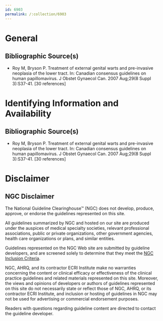 ```yaml
---
id: 6903
permalink: /:collection/6903
---
```


# General

## Bibliographic Source(s)

- Roy M, Bryson P. Treatment of external genital warts and pre-invasive neoplasia of the lower tract. In: Canadian consensus guidelines on human papillomavirus. J Obstet Gynaecol Can. 2007 Aug;29(8 Suppl 3):S37-41. [30 references]

# Identifying Information and Availability

## Bibliographic Source(s)

- Roy M, Bryson P. Treatment of external genital warts and pre-invasive neoplasia of the lower tract. In: Canadian consensus guidelines on human papillomavirus. J Obstet Gynaecol Can. 2007 Aug;29(8 Suppl 3):S37-41. [30 references]

# Disclaimer

## NGC Disclaimer

The National Guideline Clearinghouse™ (NGC) does not develop, produce, approve, or endorse the guidelines represented on this site.

All guidelines summarized by NGC and hosted on our site are produced under the auspices of medical specialty societies, relevant professional associations, public or private organizations, other government agencies, health care organizations or plans, and similar entities.

Guidelines represented on the NGC Web site are submitted by guideline developers, and are screened solely to determine that they meet the [NGC Inclusion Criteria](/help-and-about/summaries/inclusion-criteria).

NGC, AHRQ, and its contractor ECRI Institute make no warranties concerning the content or clinical efficacy or effectiveness of the clinical practice guidelines and related materials represented on this site. Moreover, the views and opinions of developers or authors of guidelines represented on this site do not necessarily state or reflect those of NGC, AHRQ, or its contractor ECRI Institute, and inclusion or hosting of guidelines in NGC may not be used for advertising or commercial endorsement purposes.

Readers with questions regarding guideline content are directed to contact the guideline developer.

